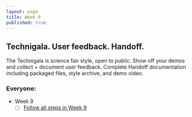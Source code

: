 ```yaml
---
layout: page
title: Week 9
published: true
---
```



## Technigala. User feedback. Handoff.

The Technigala is science fair style, open to public. Show off your demos and collect + document user feedback. Complete Handoff documentation including packaged files, style archive, and demo video.


### Everyone:
  * Week 9
    * [ ] [Follow all steps in Week 9](milestones/week09/index.md)
